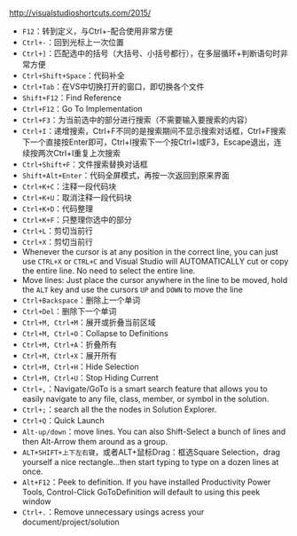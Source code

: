 http://visualstudioshortcuts.com/2015/

- `F12`：转到定义，与Ctrl+-配合使用非常方便
- `Ctrl+-`：回到光标上一次位置
- `Ctrl+]`：匹配选中的括号（大括号、小括号都行），在多层循环+判断语句时非常方便
- `Ctrl+Shift+Space`：代码补全
- `Ctrl+Tab`：在VS中切换打开的窗口，即切换各个文件
- `Shift+F12`：Find Reference
- `Ctrl+F12`：Go To Implementation
- `Ctrl+F3`：为当前选中的部分进行搜索（不需要输入要搜索的内容）
- `Ctrl+I`：递增搜索，Ctrl+F不同的是搜索期间不显示搜索对话框，Ctrl+F搜索下一个直接按Enter即可，Ctrl+I搜索下一个按Ctrl+I或F3，Escape退出，连续按两次Ctrl+I重复上次搜索
- `Ctrl+Shift+F`：文件搜索替换对话框
- `Shift+Alt+Enter`：代码全屏模式，再按一次返回到原来界面
- `Ctrl+K+C`：注释一段代码块
- `Ctrl+K+U`：取消注释一段代码块
- `Ctrl+K+D`：代码整理
- `Ctrl+K+F`：只整理你选中的部分
- `Ctrl+L`：剪切当前行
- `Ctrl+X`：剪切当前行
- Whenever the cursor is at any position in the correct line, you can just use `CTRL+X` or `CTRL+C` and Visual Studio will AUTOMATICALLY cut or copy the entire line. No need to select the entire line.
- Move lines: Just place the cursor anywhere in the line to be moved, hold the `ALT` key and use the cursors `UP` and `DOWN` to move the line
- `Ctrl+Backspace`：删除上一个单词
- `Ctrl+Del`：删除下一个单词
- `Ctrl+M, Ctrl+M`：展开或折叠当前区域
- `Ctrl+M, Ctrl+O`：Collapse to Definitions
- `Ctrl+M, Ctrl+A`：折叠所有
- `Ctrl+M, Ctrl+X`：展开所有
- `Ctrl+M, Ctrl+H`：Hide Selection
- `Ctrl+M, Ctrl+U`：Stop Hiding Current
- `Ctrl+,`：Navigate/GoTo is a smart search feature that allows you to easily navigate to any file, class, member, or symbol in the solution.
- `Ctrl+;`：search all the the nodes in Solution Explorer.
- `Ctrl+Q`：Quick Launch
- `Alt-up/down`：move lines. You can also Shift-Select a bunch of lines and then Alt-Arrow them around as a group.
- `ALT+SHIFT+上下左右键`，或者ALT+鼠标Drag：框选Square Selection，drag yourself a nice rectangle...then start typing to type on a dozen lines at once.
- `Alt+F12`：Peek to definition. If you have installed Productivity Power Tools, Control-Click GoToDefinition will default to using this peek window
- `Ctrl+.`：Remove unnecessary usings acress your document/project/solution
